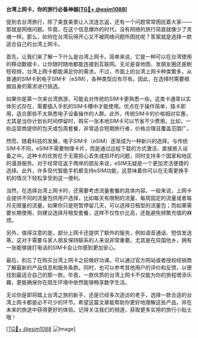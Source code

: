 **台湾上网卡，你的旅行必备神器[[TG💪+ @esim1088](https://t.me/s/esim1088)]**

提到去台湾旅行，除了美食美景让人流连忘返，还有一个问题常常困扰着大家——那就是网络问题。毕竟，在这个信息爆炸的时代，没有网络的旅行简直就像少了灵魂一样。那么，如何在台湾玩得开心又不被网络问题所困扰呢？答案就是选择一款适合自己的台湾上网卡。

首先，让我们来了解一下什么是台湾上网卡。简单来说，它是一种可以在台湾使用的移动数据卡，让你随时随地都能连接到互联网。无论是查地图、发朋友圈还是刷短视频，台湾上网卡都能满足你的需求。不过，市面上的台湾上网卡种类繁多，从普通的SIM卡到电子SIM卡（eSIM），各种类型应有尽有。因此，在选择时需要根据自身的需求进行挑选。

如果你是第一次来台湾旅游，可能会对传统的SIM卡更熟悉一些。这类卡通常以实体形式存在，需要插入手机的SIM卡槽中才能使用。优点在于操作简单，插卡即用，适合那些不太熟悉电子设备操作的人群。此外，传统SIM卡的价格相对实惠，尤其是当你计划长时间停留时，购买一张本地SIM卡可以节省不少费用。比如，一些运营商提供的包天或包周套餐，非常适合短期旅行者，价格合理且覆盖范围广。

然而，随着科技的发展，电子SIM卡（eSIM）逐渐成为一种新兴的选择。与传统SIM卡不同，eSIM不需要物理卡片，而是通过远程下载的方式激活，直接嵌入设备之中。这种卡的优势在于无需担心丢失或损坏的问题，同时支持多个国家和地区的漫游服务。对于经常往返于两岸的朋友来说，eSIM无疑是一个更加灵活便捷的选择。此外，许多现代智能手机都支持eSIM功能，这意味着你可以在无需更换手机的情况下轻松享受到这一便利。

当然，在选择台湾上网卡时，还需要考虑流量套餐的具体内容。一般来说，上网卡会提供不同的流量包供用户选择，比如每天有限制的流量、每周固定的流量或者每月无限量的流量。如果你只是短暂停留几天，可以选择日租型的流量包；而如果需要长期使用，则建议选择月租型套餐，这样不仅性价比高，还能避免频繁充值的麻烦。

另外，值得注意的是，部分上网卡还提供了额外的服务，例如语音通话、短信发送等。这对于需要与家人朋友保持联系的人来说非常重要。尤其是在异国他乡，拥有一张能够拨打电话的SIM卡会让你感到更加安心。

最后，别忘了在购买台湾上网卡之前做好功课。可以通过官方网站或者授权经销商了解最新的产品信息和服务条款。同时，也可以参考其他用户的评价和反馈，以便找到最适合自己的那一款。毕竟，一款优质的台湾上网卡不仅能为你的旅程增添乐趣，更能确保你在陌生环境中依然能够畅享数字生活。

无论你是即将踏上台湾之旅的新手，还是已经多次造访的老手，选择一款合适的台湾上网卡都是必不可少的环节。希望这篇文章能帮助你更好地理解这些产品，并在未来的旅途中获得更好的体验。记得关注我们的频道，获取更多实用的旅行小贴士哦！

[[TG💪+ @esim1088](https://t.me/s/esim1088) ![Image](https://i.postimg.cc/4NQfJmqS/Snipaste-2025-05-13-00-14-12.png)]